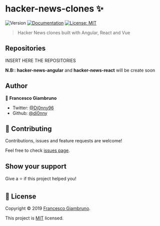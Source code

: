 # hacker-news-clones ✨
![Version](https://img.shields.io/badge/version-1.0.0-blue.svg?cacheSeconds=2592000)
[![Documentation](https://img.shields.io/badge/documentation-yes-brightgreen.svg)](https://github.com/dj0nny/hacker-news-clones#readme)
[![License: MIT](https://img.shields.io/badge/License-MIT-yellow.svg)](https://github.com/dj0nny/hacker-news-clones#readme)

> Hacker News clones built with Angular, React and Vue

## Repositories

INSERT HERE THE REPOSITORIES

**N.B:**: **hacker-news-angular** and **hacker-news-react** will be create soon

## Author

👤 **Francesco Giambruno**

* Twitter: [@Dj0nny96](https://twitter.com/Dj0nny96)
* Github: [@dj0nny](https://github.com/dj0nny)

## 🤝 Contributing

Contributions, issues and feature requests are welcome!

Feel free to check [issues page](https://github.com/dj0nny/hacker-news-clones/issues).

## Show your support

Give a ⭐️ if this project helped you!


## 📝 License

Copyright © 2019 [Francesco Giambruno](https://github.com/dj0nny).

This project is [MIT](https://github.com/dj0nny/hacker-news-clones#readme) licensed.